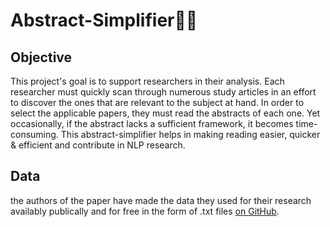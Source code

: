 # Abstract-Simplifier📄🔥
## Objective

This project's goal is to support researchers in their analysis. Each researcher must quickly scan through numerous study articles in an effort to discover the ones that are relevant to the subject at hand. In order to select the applicable papers, they must read the abstracts of each one. Yet occasionally, if the abstract lacks a sufficient framework, it becomes time-consuming. This abstract-simplifier helps in making reading easier, quicker & efficient and contribute in NLP research.

## Data 

 the authors of the paper have made the data they used for their research availably publically and for free in the form of .txt files [on GitHub](https://github.com/Franck-Dernoncourt/pubmed-rct).
